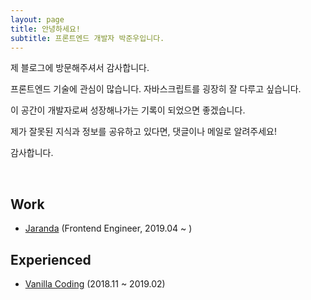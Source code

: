 ```yaml
---
layout: page
title: 안녕하세요!
subtitle: 프론트엔드 개발자 박준우입니다.
---
```


제 블로그에 방문해주셔서 감사합니다.

프론트엔드 기술에 관심이 많습니다. 
자바스크립트를 굉장히 잘 다루고 싶습니다.

이 공간이 개발자로써 성장해나가는 기록이 되었으면 좋겠습니다.

제가 잘못된 지식과 정보를 공유하고 있다면, 댓글이나 메일로 알려주세요!

감사합니다.

<br>


## Work
- [Jaranda](https://jaranda.kr/) (Frontend Engineer, 2019.04 ~ )

## Experienced
- [Vanilla Coding](https://www.vanillacoding.co/) (2018.11 ~ 2019.02)
